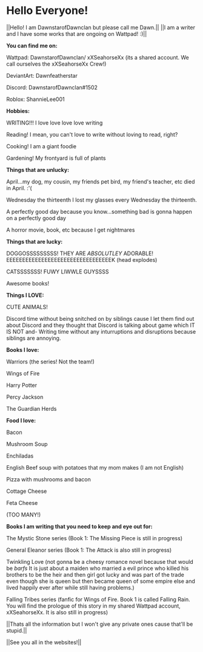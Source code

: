 # Hello Everyone!

||Hello! I am DawnstarofDawnclan but please call me Dawn.||
||I am a writer and I have some works that are ongoing on Wattpad! :)||

**You can find me on:**

Wattpad: DawnstarofDawnclan/ xXSeahorseXx (its a shared account. We call ourselves the xXSeahorseXx Crew!)

DeviantArt: Dawnfeatherstar

Discord: DawnstarofDawnclan#1502

Roblox: ShannieLee001


**Hobbies:**

WRITING!!! I love love love love writing

Reading! I mean, you can't love to write without loving to read, right?

Cooking! I am a giant foodie

Gardening! My frontyard is full of plants


**Things that are unlucky:**

April...my dog, my cousin, my friends pet bird, my friend's teacher, etc died in April. :'(

Wednesday the thirteenth I lost my glasses every Wednesday the thirteenth.

A perfectly good day because you know...something bad is gonna happen on a perfectly good day

A horror movie, book, etc because I get nightmares


**Things that are lucky:**

DOGGOSSSSSSSSS! THEY ARE *ABSOLUTLEY* ADORABLE! EEEEEEEEEEEEEEEEEEEEEEEEEEEEEEEEEK (head explodes)

CATSSSSSSS! FUWY LIWWLE GUYSSSS

Awesome books! 


**Things I LOVE:**

CUTE ANIMALS! 

Discord time without being snitched on by siblings cause I let them find out about Discord and they thought that Discord is talking about game which IT IS NOT and-
Writing time without any inturruptions and disruptions because siblings are annoying. 


**Books I love:**

Warriors (the series! Not the team!)

Wings of Fire

Harry Potter

Percy Jackson

The Guardian Herds


**Food I love:**

Bacon

Mushroom Soup

Enchiladas 

English Beef soup with potatoes that my mom makes (I am not English)

Pizza with mushrooms and bacon

Cottage Cheese

Feta Cheese

(TOO MANY!)


**Books I am writing that you need to keep and eye out for:**

The Mystic Stone series (Book 1: The Missing Piece is still in progress)

General Eleanor series (Book 1: The Attack is also still in progress)

Twinkling Love (not gonna be a cheesy romance novel because that would be *barfs* It is just about a maiden who married a evil prince who killed his brothers to be the heir and then girl got lucky and was part of the trade even though she is queen but then became queen of some empire else and lived happily ever after while still having problems.)

Falling Tribes series (fanfic for Wings of Fire. Book 1 is called Falling Rain. You will find the prologue of this story in my shared Wattpad account, xXSeahorseXx. It is also still in progress) 


||Thats all the information but I won't give any private ones cause that'll be stupid.||

||See you all in the websites!||
